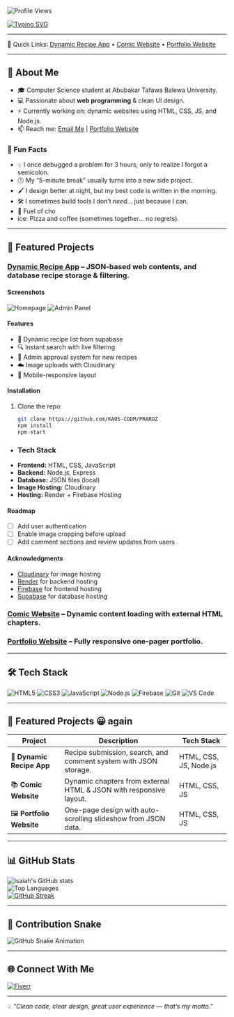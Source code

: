 <!-- Profile Views -->
![Profile Views](https://komarev.com/ghpvc/?username=KAOS-CODM&label=Profile%20views&color=0e75b6&style=flat)

<!-- Typing SVG Intro -->
[![Typing SVG](https://readme-typing-svg.demolab.com?font=Fira+Code&weight=500&size=24&pause=1000&color=00F7FF&center=true&vCenter=true&width=1000&lines=Hi+there!+I'm+Isaiah+Adelowo;Frontend+Web+Developer;Landing+Page+and+Portfolio+Specialist;Node.js+and+JavaScript+Enthusiast;Clean+Code+%7C+Great+User+Experience)](https://git.io/typing-svg)

---

📌 Quick Links: [Dynamic Recipe App](#dynamic-recipe-app) • [Comic Website](#comic-website) • [Portfolio Website](#portfolio-website)

---

## 👋 About Me
- 🎓 Computer Science student at Abubakar Tafawa Balewa University.
- 💻 Passionate about **web programming** & clean UI design.
- ⚡ Currently working on: dynamic websites using HTML, CSS, JS, and Node.js.
- 📫 Reach me: [Email Me](mailto:kaoskonseptech@gmail.com) | [Portfolio Website](https://isaiahwebdev-portfolio.web.app/)

### 🎯 Fun Facts
- 💡 I once debugged a problem for 3 hours, only to realize I forgot a semicolon.
- 🕒 My “5-minute break” usually turns into a new side project.
- 🖌️ I design better at night, but my best code is written in the morning.
- 🛠️ I sometimes build tools I don’t *need*… just because I can.
- 🍕 Fuel of cho
- ice: Pizza and coffee (sometimes together… no regrets).

---

## 🚀 Featured Projects
### [Dynamic Recipe App](https://github.com/KAOS-CODM/PRAROZ) – JSON-based web contents, and database recipe storage & filtering.
#### Screenshots
![Homepage](assets/screenshots/homepage.png)
![Admin Panel](assets/screenshots/admin.png)
#### Features
- 📜 Dynamic recipe list from supabase
- 🔍 Instant search with live filtering
- 📂 Admin approval system for new recipes
- ☁️ Image uploads with Cloudinary
- 📱 Mobile-responsive layout
#### Installation
1. Clone the repo:
   ```bash
   git clone https://github.com/KAOS-CODM/PRAROZ
   npm install
   npm start
- ### Tech Stack
- **Frontend:** HTML, CSS, JavaScript
- **Backend:** Node.js, Express
- **Database:** JSON files (local)
- **Image Hosting:** Cloudinary
- **Hosting:** Render + Firebase Hosting
#### Roadmap
- [ ] Add user authentication
- [ ] Enable image cropping before upload
- [ ] Add comment sections and review updates from users
#### Acknowledgments
- [Cloudinary](https://cloudinary.com/) for image hosting
- [Render](https://render.com/) for backend hosting
- [Firebase](https://firebase.google.com/) for frontend hosting
- [Supabase](https://supabase.com) for database hosting
  

### [Comic Website](https://github.com/KAOS-CODM/fantomixx) – Dynamic content loading with external HTML chapters.
### [Portfolio Website](https://github.com/KAOS-CODM/portfolio) – Fully responsive one-pager portfolio.

---

## 🛠 Tech Stack  
![HTML5](https://img.shields.io/badge/HTML5-E34F26?style=for-the-badge&logo=html5&logoColor=white)
![CSS3](https://img.shields.io/badge/CSS3-1572B6?style=for-the-badge&logo=css3&logoColor=white)
![JavaScript](https://img.shields.io/badge/JavaScript-F7E017?style=for-the-badge&logo=javascript&logoColor=black)
![Node.js](https://img.shields.io/badge/Node.js-68A063?style=for-the-badge&logo=node.js&logoColor=white)
![Firebase](https://img.shields.io/badge/Firebase-FFCA28?style=for-the-badge&logo=firebase&logoColor=black)
![Git](https://img.shields.io/badge/Git-F05032?style=for-the-badge&logo=git&logoColor=white)
![VS Code](https://img.shields.io/badge/VS_Code-0078d7?style=for-the-badge&logo=visual-studio-code&logoColor=white)

---

## 📌 Featured Projects 😀 again
| Project | Description | Tech Stack |
|---------|-------------|------------|
| 🍳 **Dynamic Recipe App** | Recipe submission, search, and comment system with JSON storage. | HTML, CSS, JS, Node.js |
| 📚 **Comic Website** | Dynamic chapters from external HTML & JSON with responsive layout. | HTML, CSS, JS |
| 🖼 **Portfolio Website** | One-page design with auto-scrolling slideshow from JSON data. | HTML, CSS, JS |

---

## 📊 GitHub Stats  
![Isaiah's GitHub stats](https://github-readme-stats.vercel.app/api?username=KAOS-CODM&show_icons=true&theme=tokyonight)  
![Top Languages](https://github-readme-stats.vercel.app/api/top-langs/?username=KAOS-CODM&layout=compact&theme=tokyonight)  
[![GitHub Streak](https://streak-stats.demolab.com?user=KAOS-CODM&theme=tokyonight&hide_border=true)](https://git.io/streak-stats)

---

## 🐍 Contribution Snake
![GitHub Snake Animation](https://github.com/KAOS-CODM/KAOS-CODM/blob/output/snake.svg)

---

## 🌐 Connect With Me  
[![Fiverr](https://img.shields.io/badge/Fiverr-Profile-success?style=for-the-badge&logo=fiverr)](https://www.fiverr.com/isaiahwebdev)  

---

💡 *"Clean code, clear design, great user experience — that’s my motto."*
